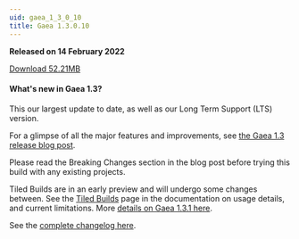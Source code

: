 ```yaml
---
uid: gaea_1_3_0_10
title: Gaea 1.3.0.10
---
```



**Released on 14 February 2022**

<a href="https://get.gaea.app/Release/Gaea-1.3.0.10.exe">Download 52.21MB</a> <br>


<div class="release-note">

#### What's new in Gaea 1.3?

This our largest update to date, as well as our Long Term Support (LTS) version. 

For a glimpse of all the major features and improvements, see [the Gaea 1.3 release blog post](https://blog.quadspinner.com/gaea-1-3-now-available/). 

Please read the Breaking Changes section in the blog post before trying this build with any existing projects.

Tiled Builds are in an early preview and will undergo some changes between. See the [Tiled Builds](https://docs.quadspinner.com/Guide/Build/Tiled.html) page in the documentation on usage details, and current limitations. More [details on Gaea 1.3.1 here](https://blog.quadspinner.com/gaea-1-3-whats-coming/).

See the [complete changelog here](https://blog.quadspinner.com/gaea-1-3-now-available/).
</div>
